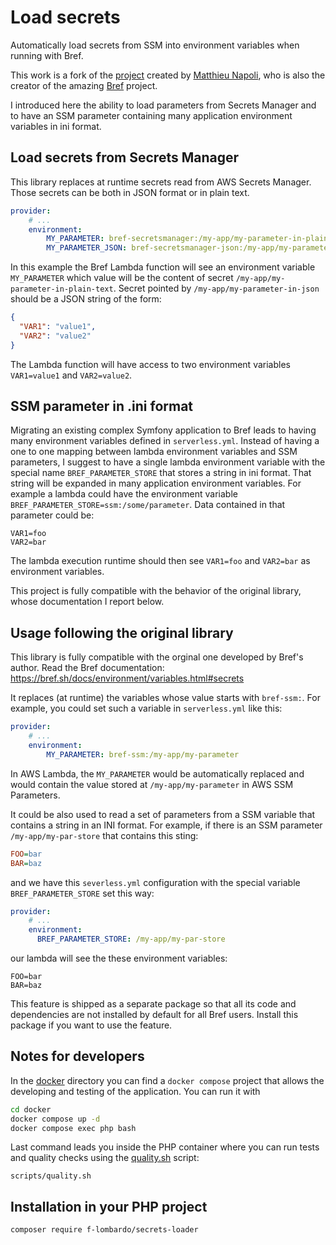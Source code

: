 # Load secrets 
Automatically load secrets from SSM into environment variables when running with Bref.

This work is a fork of the [project](https://github.com/brefphp/secrets-loader) created by [Matthieu Napoli](https://github.com/mnapoli), who is also the creator of the amazing [Bref](https://bref.sh/) project.

I introduced here the ability to load parameters from Secrets Manager and to have an SSM parameter containing many application environment variables in ini format.

## Load secrets from Secrets Manager

This library replaces at runtime secrets read from AWS Secrets Manager. Those secrets can be both in JSON format or in plain text.

```yaml
provider:
    # ...
    environment:
        MY_PARAMETER: bref-secretsmanager:/my-app/my-parameter-in-plain-text
        MY_PARAMETER_JSON: bref-secretsmanager-json:/my-app/my-parameter-in-json
```

In this example the Bref Lambda function will see an environment variable `MY_PARAMETER` which value will be the content of secret `/my-app/my-parameter-in-plain-text`.
Secret pointed by `/my-app/my-parameter-in-json` should be a JSON string of the form:
```json
{
  "VAR1": "value1", 
  "VAR2": "value2"
}
```
The Lambda function will have access to two environment variables `VAR1=value1` and `VAR2=value2`.

## SSM parameter in .ini format

Migrating an existing complex Symfony application to Bref leads to having many environment variables defined in `serverless.yml`.
Instead of having a one to one mapping between lambda environment variables and SSM parameters, 
I suggest to have a single lambda environment variable with the special name `BREF_PARAMETER_STORE` that stores a string in ini format. 
That string will be expanded in many application environment variables.
For example a lambda could have the environment variable `BREF_PARAMETER_STORE=ssm:/some/parameter`. Data contained in that parameter could be:
```
VAR1=foo
VAR2=bar
```
The lambda execution runtime should then see `VAR1=foo` and `VAR2=bar` as environment variables.

This project is fully compatible with the behavior of the original library, whose documentation I report below.

## Usage following the original library

This library is fully compatible with the orginal one developed by Bref's author.
Read the Bref documentation: https://bref.sh/docs/environment/variables.html#secrets

It replaces (at runtime) the variables whose value starts with `bref-ssm:`. For example, you could set such a variable in `serverless.yml` like this:

```yaml
provider:
    # ...
    environment:
        MY_PARAMETER: bref-ssm:/my-app/my-parameter
```

In AWS Lambda, the `MY_PARAMETER` would be automatically replaced and would contain the value stored at `/my-app/my-parameter` in AWS SSM Parameters.

It could be also used to read a set of parameters from a SSM variable that contains a string in an INI format. 
For example, if there is an SSM parameter `/my-app/my-par-store` that contains this sting:
```ini
FOO=bar
BAR=baz
```
and we have this `severless.yml` configuration with the special variable `BREF_PARAMETER_STORE` set this way:
```yaml
provider:
    # ...
    environment:
      BREF_PARAMETER_STORE: /my-app/my-par-store
```
our lambda will see the these environment variables:
```shell
FOO=bar
BAR=baz
```

This feature is shipped as a separate package so that all its code and dependencies are not installed by default for all Bref users. Install this package if you want to use the feature.

## Notes for developers

In the [docker](/docker) directory you can find a `docker compose` project that allows the developing and testing of the application.
You can run it with
```bash
cd docker 
docker compose up -d
docker compose exec php bash
```
Last command leads you inside the PHP container where you can run tests and quality checks using the [quality.sh](scripts/quality.sh) script:
```shell
scripts/quality.sh
```

## Installation in your PHP project

```
composer require f-lombardo/secrets-loader
```

